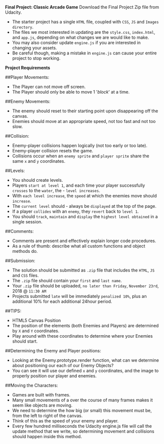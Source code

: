 **Final Project: Classic Arcade Game**
Download the Final Project Zip file from Udacity.

- The starter project has a single `HTML` file, coupled with `CSS`, `JS` and `Images directory`. 
- The files we most interested in updating are the `style.css`, `index.html`, and `app.js`, depending on what changes we are would like to make.
- You may also consider update `engine.js` if you are interested in changing your assets.
- Be careful though, making a mistake in `engine.js` can cause your entire project to stop working.

**Project Requirements**

##Player Movements:
- The Player can not move off screen.
- The Player should only be able to move 1 '_block_' at a time.

##Enemy Movements:
- The enemy should reset to their starting point upon disappearing off the canvas.
- Enemies should move at an appropriate speed, not too fast and not too slow.

##Collision:
- Enemy-player collisions happen logically (not too early or too late).
- Enemy-player collision resets the game.
- Collisions occur when an `enemy sprite` and `player sprite` share the same `x` and `y` coordinates.

##Levels:
- You should create levels. 
- Players `start at level 1`, and each time your player successfully `crosses` to the `water`, the - `level increases`.
- With `each level increase`, the `speed` at which the enemies move should `increase`. 
- The `current level` should - always be `displayed` at the top of the page.
- If a player `collides` with an `enemy`, they `revert` back to `level 1`.
- You should `track`, `maintain` and `display` the `highest level obtained` in a single session.

##Comments:
- Comments are present and effectively explain longer code procedures.
- As a rule of thumb: describe what all custom functions and object methods do.

##Submission:
- The solution should be submitted as `.zip` file that includes the `HTML`, `JS` and `CSS` files.
- The `.zip` file should contain your `first` and `last name`.
- Your `.zip` file should be uploaded, `no later than Friday`, `November 23rd`, 2018 @ `11:30 AM`
- Projects submitted `late` will be immediately `penalized 10%`, plus an additional 10% for each additional 24hour period.

##TIPS:
- HTML5 Canvas Position
- The position of the elements (both Enemies and Players) are determined by `X` and `Y` coordinates. 
- Play around with these coordinates to determine where your Enemies should start.

##Determining the Enemy and Player positions:
- Looking at the Enemy.prototype.render function, what can we determine about positioning our each of our Enemy Objects? 
- You can see it will use our defined `x` and `y` coordinates, and the image to properly position our player and enemies.

##Moving the Characters:
- Games are built with frames. 
- Many small movements of a over the course of many frames makes it seem like objects are moving. 
- We need to determine the how big (or small) this movement must be, from the left to right of the canvas. 
- Think of this as the speed of your enemy and player. 
- Every few hundred milliseconds the Udacity engine.js file will call the update method that we write, so determining movement and collisions should happen inside this method.